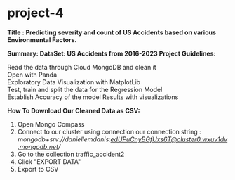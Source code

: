 # project-4

**Title : Predicting severity and count of US Accidents based on various Environmental Factors.**

**Summary: DataSet: US Accidents from 2016-2023 Project Guidelines:**

Read the data through Cloud MongoDB and clean it <br>
Open with Panda <br>
Exploratory Data Visualization with MatplotLib <br>
Test, train and split the data for the Regression Model <br>
Establish Accuracy of the model Results with visualizations


**How To Download Our Cleaned Data as CSV:**

1. Open Mongo Compass
2. Connect to our cluster using connection our connection string : *mongodb+srv://daniellemdanis:edUPuCnyBGfUxs6T@cluster0.wxuv1dv.mongodb.net/*
3. Go to the collection traffic_accident2
4. Click "EXPORT DATA"
5. Export to CSV

